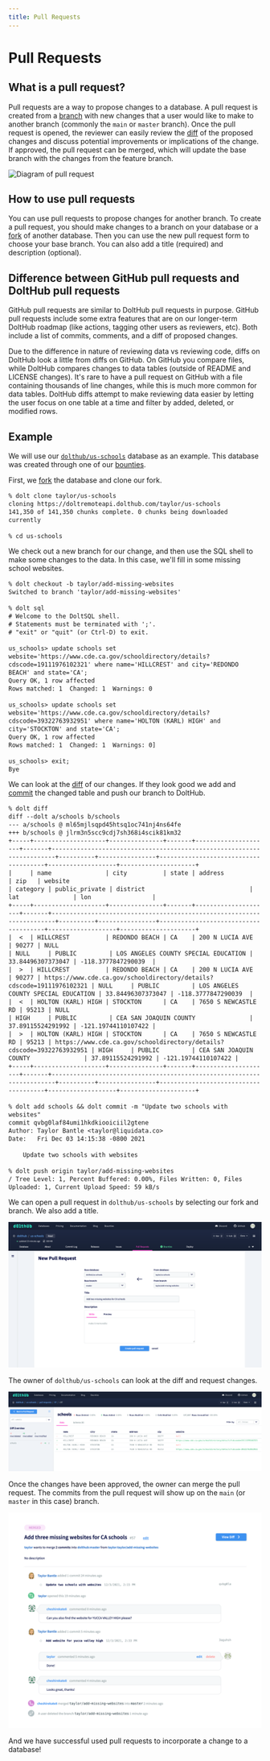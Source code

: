 ```yaml
---
title: Pull Requests
---
```


# Pull Requests

## What is a pull request?

Pull requests are a way to propose changes to a database. A pull request is created from a [branch](../dolt/branch.md) with new changes that a user would like to make to another branch (commonly the `main` or `master` branch). Once the pull request is opened, the reviewer can easily review the [diff](../dolt/diff.md) of the proposed changes and discuss potential improvements or implications of the change. If approved, the pull request can be merged, which will update the base branch with the changes from the feature branch.

![Diagram of pull request]()

## How to use pull requests

You can use pull requests to propose changes for another branch. To create a pull request, you should make changes to a branch on your database or a [fork](./forks.md) of another database. Then you can use the new pull request form to choose your base branch. You can also add a title (required) and description (optional).

## Difference between GitHub pull requests and DoltHub pull requests

GitHub pull requests are similar to DoltHub pull requests in purpose. GitHub pull requests include some extra features that are on our longer-term DoltHub roadmap (like actions, tagging other users as reviewers, etc). Both include a list of commits, comments, and a diff of proposed changes.

Due to the difference in nature of reviewing data vs reviewing code, diffs on DoltHub look a little from diffs on GitHub. On GitHub you compare files, while DoltHub compares changes to data tables (outside of README and LICENSE changes). It's rare to have a pull request on GitHub with a file containing thousands of line changes, while this is much more common for data tables. DoltHub diffs attempt to make reviewing data easier by letting the user focus on one table at a time and filter by added, deleted, or modified rows.

## Example

We will use our [`dolthub/us-schools`](https://www.dolthub.com/repositories/dolthub/us-schools) database as an example. This database was created through one of our [bounties](../../introduction/getting-started/data-bounties.md).

First, we [fork](./forks.md) the database and clone our fork.

```
% dolt clone taylor/us-schools
cloning https://doltremoteapi.dolthub.com/taylor/us-schools
141,350 of 141,350 chunks complete. 0 chunks being downloaded currently

% cd us-schools
```

We check out a new branch for our change, and then use the SQL shell to make some changes to the data. In this case, we'll fill in some missing school websites.

```
% dolt checkout -b taylor/add-missing-websites
Switched to branch 'taylor/add-missing-websites'

% dolt sql
# Welcome to the DoltSQL shell.
# Statements must be terminated with ';'.
# "exit" or "quit" (or Ctrl-D) to exit.

us_schools> update schools set website='https://www.cde.ca.gov/schooldirectory/details?cdscode=19111976102321' where name='HILLCREST' and city='REDONDO BEACH' and state='CA';
Query OK, 1 row affected
Rows matched: 1  Changed: 1  Warnings: 0

us_schools> update schools set website='https://www.cde.ca.gov/schooldirectory/details?cdscode=39322763932951' where name='HOLTON (KARL) HIGH' and city='STOCKTON' and state='CA';
Query OK, 1 row affected
Rows matched: 1  Changed: 1  Warnings: 0]

us_schools> exit;
Bye
```

We can look at the [diff](../dolt/diff.md) of our changes. If they look good we add and [commit](../dolt/commits.md) the changed table and push our branch to DoltHub.

```
% dolt diff
diff --dolt a/schools b/schools
--- a/schools @ ml65mjlsqpd45htsq1oc741nj4ns64fe
+++ b/schools @ jlrm3n5scc9cdj7sh368i4scik81km32
+-----+--------------------+---------------+-------+---------------------+-------+-----------------------------------------------------------------------+----------+----------------+--------------------------------------+-------------------+---------------------+
|     | name               | city          | state | address             | zip   | website                                                               | category | public_private | district                             | lat               | lon                 |
+-----+--------------------+---------------+-------+---------------------+-------+-----------------------------------------------------------------------+----------+----------------+--------------------------------------+-------------------+---------------------+
|  <  | HILLCREST          | REDONDO BEACH | CA    | 200 N LUCIA AVE     | 90277 | NULL                                                                  | NULL     | PUBLIC         | LOS ANGELES COUNTY SPECIAL EDUCATION | 33.84496307373047 | -118.3777847290039  |
|  >  | HILLCREST          | REDONDO BEACH | CA    | 200 N LUCIA AVE     | 90277 | https://www.cde.ca.gov/schooldirectory/details?cdscode=19111976102321 | NULL     | PUBLIC         | LOS ANGELES COUNTY SPECIAL EDUCATION | 33.84496307373047 | -118.3777847290039  |
|  <  | HOLTON (KARL) HIGH | STOCKTON      | CA    | 7650 S NEWCASTLE RD | 95213 | NULL                                                                  | HIGH     | PUBLIC         | CEA SAN JOAQUIN COUNTY               | 37.89115524291992 | -121.19744110107422 |
|  >  | HOLTON (KARL) HIGH | STOCKTON      | CA    | 7650 S NEWCASTLE RD | 95213 | https://www.cde.ca.gov/schooldirectory/details?cdscode=39322763932951 | HIGH     | PUBLIC         | CEA SAN JOAQUIN COUNTY               | 37.89115524291992 | -121.19744110107422 |
+-----+--------------------+---------------+-------+---------------------+-------+-----------------------------------------------------------------------+----------+----------------+--------------------------------------+-------------------+---------------------+

% dolt add schools && dolt commit -m "Update two schools with websites"
commit qvbg0laf84umi1hkdkiooiciil2gtene
Author: Taylor Bantle <taylor@liquidata.co>
Date:   Fri Dec 03 14:15:38 -0800 2021

	Update two schools with websites

% dolt push origin taylor/add-missing-websites
/ Tree Level: 1, Percent Buffered: 0.00%, Files Written: 0, Files Uploaded: 1, Current Upload Speed: 59 kB/s
```

We can open a pull request in `dolthub/us-schools` by selecting our fork and branch. We also add a title.

![New pull request form](../../.gitbook/assets/new-pull-request-form.png)

The owner of `dolthub/us-schools` can look at the diff and request changes.

![New pull request diff](../../.gitbook/assets/pull-request-diff.png)

Once the changes have been approved, the owner can merge the pull request. The commits from the pull request will show up on the `main` (or `master` in this case) branch.

![Merged pull with feedback](../../.gitbook/assets/merged-pull-with-feedback.png)

And we have successful used pull requests to incorporate a change to a database!
